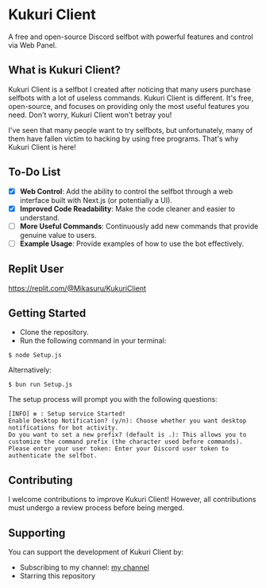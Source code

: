 # Kukuri Client
A free and open-source Discord selfbot with powerful features and control via Web Panel.

## What is Kukuri Client?
Kukuri Client is a selfbot I created after noticing that many users purchase selfbots with a lot of useless commands. Kukuri Client is different. It's free, open-source, and focuses on providing only the most useful features you need. Don't worry, Kukuri Client won't betray you!

I've seen that many people want to try selfbots, but unfortunately, many of them have fallen victim to hacking by using free programs. That's why Kukuri Client is here!

## To-Do List
- [X] **Web Control**: Add the ability to control the selfbot through a web interface built with Next.js (or potentially a UI).
- [X] **Improved Code Readability**: Make the code cleaner and easier to understand.
- [ ] **More Useful Commands**: Continuously add new commands that provide genuine value to users.
- [ ] **Example Usage**: Provide examples of how to use the bot effectively.

## Replit User
https://replit.com/@Mikasuru/KukuriClient

## Getting Started
* Clone the repository.
* Run the following command in your terminal:
```
$ node Setup.js
```
Alternatively: 
```
$ bun run Setup.js
```
The setup process will prompt you with the following questions:
```
[INFO] ❇️ : Setup service Started!
Enable Desktop Notification? (y/n): Choose whether you want desktop notifications for bot activity.
Do you want to set a new prefix? (default is .): This allows you to customize the command prefix (the character used before commands).
Please enter your user token: Enter your Discord user token to authenticate the selfbot. 
```

## Contributing
I welcome contributions to improve Kukuri Client! However, all contributions must undergo a review process before being merged.

## Supporting
You can support the development of Kukuri Client by:
* Subscribing to my channel: [my channel](https://www.youtube.com/@kukuri_xyz)
* Starring this repository
